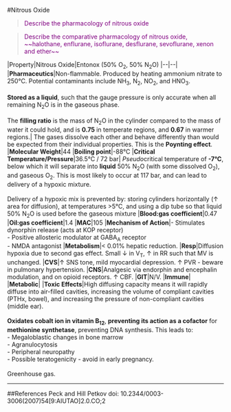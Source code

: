 #Nitrous Oxide
> <p style="color:purple";> Describe the pharmacology of nitrous oxide </p>

<!--></!-->

> <p style="color:purple";> Describe the comparative pharmacology of nitrous oxide, ~~halothane, enflurane, isoflurane, desflurane, sevoflurane, xenon and ether~~</p>


|Property|Nitrous Oxide|Entonox (50% O<sub>2</sub>, 50% N<sub>2</sub>O)
|--|--|
|**Pharmaceutics**|Non-flammable. Produced by heating ammonium nitrate to 250°C. Potential contaminants include NH<sub>3</sub>, N<sub>2</sub>, NO<sub>2</sub>, and HNO<sub>3</sub>.<br><br> **Stored as a liquid**, such that the gauge pressure is only accurate when all remaining N<sub>2</sub>O is in the gaseous phase.<br><br> The **filling ratio** is the mass of N<sub>2</sub>O in the cylinder compared to the mass of water it could hold, and is **0.75** in temperate regions, and **0.67** in warmer regions.| The gases dissolve each other and behave differently than would be expected from their individual properties. This is the **Poynting effect**.
|**Molecular Weight**|44
|**Boiling point**|-88°C
|**Critical Temperature/Pressure**|36.5°C / 72 bar| *Pseudo*critical temperature of **-7°C**, below which it will separate into **liquid** 50% N<sub>2</sub>O (with some dissolved O<sub>2</sub>), and gaseous O<sub>2</sub>. This is most likely to occur at 117 bar, and can lead to delivery of a hypoxic mixture. <br><br> Delivery of a hypoxic mix is prevented by: storing cylinders horizontally (↑ area for diffusion), at temperatures >5°C, and using a dip tube so that liquid 50% N<sub>2</sub>O is used before the gaseous mixture
|**Blood:gas coefficient**|0.47
|**Oil:gas coefficient**|1.4
|**MAC**|105
|**Mechanism of Action**|- Stimulates dynorphin release (acts at KOP receptor) <br>- Positive allosteric modulator at GABA<sub>A</sub> receptor<br>- NMDA antagonist
|**Metabolism**|< 0.01% hepatic reduction.
|**Resp**|Diffusion hypoxia due to second gas effect. Small ↓ in V<sub>T</sub>, ↑ in RR such that MV is unchanged.
|**CVS**|↑ SNS tone, mild myocardial depression. ↑ PVR - beware in pulmonary hypertension.
|**CNS**|Analgesic via endorphin and encephalin modulation, and on opioid receptors. ↑ CBF.
|**GIT**|N/V.
|**Immune**|
|**Metabolic**|
|**Toxic Effects**|High diffusing capacity means it will rapidly diffuse into air-filled cavities, increasing the volume of compliant cavities (PTHx, bowel), and increasing the pressure of non-compliant cavities (middle ear). <br><br> **Oxidates cobalt ion in vitamin B<sub>12</sub>**, **preventing its action as a cofactor** for **methionine synthetase**, preventing DNA synthesis. This leads to: <br>- Megaloblastic changes in bone marrow <br>- Agranulocytosis<br>- Peripheral neuropathy <br>- Possible teratogenicity - avoid in early pregnancy. <br><br> Greenhouse gas.

---

##References
Peck and Hill
Petkov
doi: 10.2344/0003-3006(2007)54[9:AIUTAO]2.0.CO;2